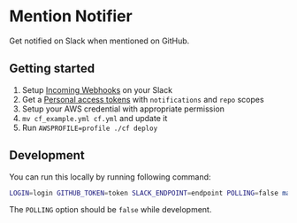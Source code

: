 # Mention Notifier

Get notified on Slack when mentioned on GitHub.

## Getting started

1. Setup [Incoming Webhooks](https://api.slack.com/incoming-webhooks) on your Slack
1. Get a [Personal access tokens](https://github.com/settings/tokens) with `notifications` and `repo` scopes
1. Setup your AWS credential with appropriate permission
1. `mv cf_example.yml cf.yml` and update it
1. Run `AWSPROFILE=profile ./cf deploy`

## Development

You can run this locally by running following command:

```bash
LOGIN=login GITHUB_TOKEN=token SLACK_ENDPOINT=endpoint POLLING=false make run
```

The `POLLING` option should be `false` while development.
